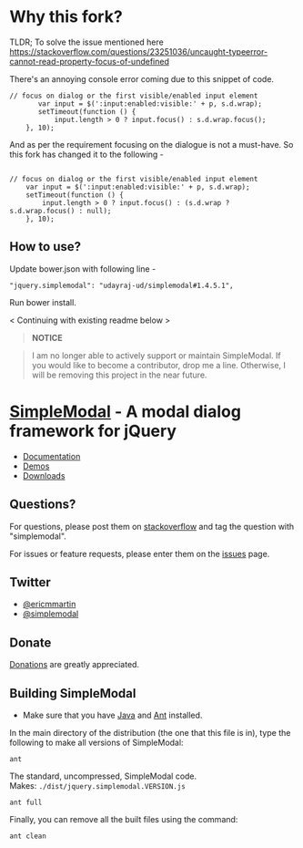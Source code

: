 # Why this fork?

TLDR; To solve the issue mentioned here https://stackoverflow.com/questions/23251036/uncaught-typeerror-cannot-read-property-focus-of-undefined

There's an annoying console error coming due to this snippet of code.

```
// focus on dialog or the first visible/enabled input element
       var input = $(':input:enabled:visible:' + p, s.d.wrap);
       setTimeout(function () {
           input.length > 0 ? input.focus() : s.d.wrap.focus();
    }, 10);
```

And as per the requirement focusing on the dialogue is not a must-have. So this fork has changed it to the following -
```

// focus on dialog or the first visible/enabled input element
	var input = $(':input:enabled:visible:' + p, s.d.wrap);
	setTimeout(function () {
		input.length > 0 ? input.focus() : (s.d.wrap ? s.d.wrap.focus() : null);
	}, 10);

```


## How to use?
Update bower.json with following line -
```
"jquery.simplemodal": "udayraj-ud/simplemodal#1.4.5.1",
```
Run bower install.


< Continuing with existing readme below >

> **NOTICE**
 
> I am no longer able to actively support or maintain SimpleModal. If you would like to become a contributor, drop me a line. Otherwise, I will be removing this project in the near future.


[SimpleModal](http://simplemodal.com/) - A modal dialog framework for jQuery
================================

* [Documentation](http://www.ericmmartin.com/projects/simplemodal/)
* [Demos](http://www.ericmmartin.com/projects/simplemodal-demos/)
* [Downloads](http://code.google.com/p/simplemodal/downloads/list)

Questions?
--------
For questions, please post them on [stackoverflow](http://stackoverflow.com/) and tag the question with "simplemodal".

For issues or feature requests, please enter them on the [issues](https://github.com/ericmmartin/simplemodal/issues) page. 


Twitter
-------
* [@ericmmartin](http://twitter.com/ericmmartin/)
* [@simplemodal](http://twitter.com/simplemodal/)


Donate
------
[Donations](http://www.ericmmartin.com/donate/) are greatly appreciated.


Building SimpleModal
--------------------

* Make sure that you have [Java](http://java.sun.com/javase/downloads/index.jsp) and [Ant](http://ant.apache.org/bindownload.cgi) installed.

In the main directory of the distribution (the one that this file is in), type the following to make all versions of SimpleModal:

    ant

The standard, uncompressed, SimpleModal code.  
Makes: `./dist/jquery.simplemodal.VERSION.js`

    ant full

Finally, you can remove all the built files using the command:
  
    ant clean
